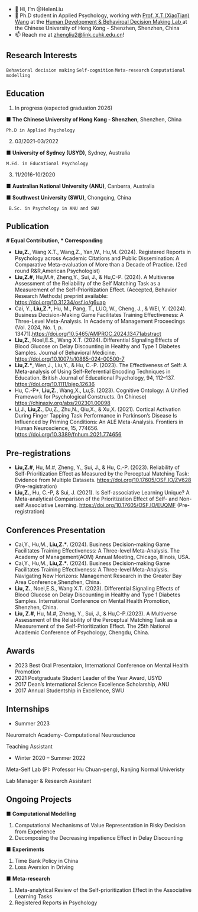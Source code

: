 - 👋 Hi, I’m @HelenLiu
- 🧐 Ph.D student in Applied Psychology, working with [Prof. X.T.(XiaoTian) Wang](https://myweb.cuhk.edu.cn/xtwang) at the [Human Development & Behaviroal Decision Making Lab ](https://hd-bdm-lab.netlify.app) at the Chinese University of Hong Kong - Shenzhen, Shenzhen, China
- 📫 Reach me at zhengliu2@link.cuhk.edu.cn!

Research Interests 
--
 `Behavioral decision making` `Self-cognition` `Meta-research` `Computational modelling` 

Education 
-- 
1. In progress (expected graduation 2026)

■	__The Chinese University of Hong Kong - Shenzhen__, Shenzhen, China

	Ph.D in Applied Psychology

2. 03/2021-03/2022

■	__University of Sydney (USYD)__, Sydney, Australia  

	M.Ed. in Educational Psychology

3. 11/2016-10/2020

■	__Australian National University (ANU)__, Canberra, Australia 

■	__Southwest University (SWU)__, Chongqing, China   

	 B.Sc. in Psychology in ANU and SWU
	
Publication 
-- 
__# Equal Contribution, * Corresponding__
- __Liu,Z.__, Wang X.T., Wang,Z., Yan,W., Hu,M. (2024). Registered Reports in Psychology across Academic Citations and Public Dissemination: A Comparative Meta-evaluation of More than a Decade of Practice. (2ed round R&R,American Psychologist)
- __Liu,Z.#__, Hu,M.#, Zheng,Y., Sui, J., & Hu,C-P. (2024). A Multiverse Assessment of the Reliability of the Self Matching Task as a Measurement of the Self-Prioritization Effect. (Accepted, Behavior Research Methods) preprint available: https://doi.org/10.31234/osf.io/g6uap
- Cai, Y., __Liu,Z.*__, Hu, M., Pang, T., LUO, W., Cheng, J., & WEI, Y. (2024). Business Decision-Making Game Facilitates Training Effectiveness: A Three-Level Meta-Analysis. In Academy of Management Proceedings (Vol. 2024, No. 1, p. 13471).https://doi.org/10.5465/AMPROC.2024.13471abstract
-  __Liu,Z.__, Noel,E.S., Wang X.T. (2024). Differential Signaling Effects of Blood Glucose on Delay Discounting in Healthy and Type 1 Diabetes Samples. Journal of Behavioral Medicine. https://doi.org/10.1007/s10865-024-00500-7
-  __Liu,Z.*__, Wen,J., Liu,Y., & Hu, C.-P. (2023). The Effectiveness of Self: A Meta-analysis of Using Self-Referential Encoding Techniques in Education. British Journal of Educational Psychology, 94, 112–137. https://doi.org/10.1111/bjep.12636
- Hu, C.-P*, __Liu,Z.__, Wang,X., Lu,S. (2023). Cognitive Ontology: A Unified Framework for Psychological Constructs. (In Chinese) https://chinaxiv.org/abs/202301.00098
-  Li,J., __Liu,Z.__, Du,Z., Zhu,N., Qiu,X., & Xu,X. (2021). Cortical Activation During Finger Tapping Task Performance in Parkinson’s Disease Is Influenced by Priming Conditions: An ALE Meta-Analysis. Frontiers in Human Neuroscience, 15, 774656. https://doi.org/10.3389/fnhum.2021.774656


Pre-registrations
-- 
- __Liu,Z.#__, Hu, M.#, Zheng, Y., Sui, J., & Hu, C.-P. (2023). Reliability of Self-Prioritization Effect as Measured by the Perceptual Matching Task: Evidence from Multiple Datasets. https://doi.org/10.17605/OSF.IO/ZV628 (Pre-registration)
- __Liu,Z.__, Hu, C.-P, & Sui, J. (2021). Is Self-associative Learning Unique? A Meta-analytical Comparison of the Prioritization Effect of Self- and Non-self Associative Learning. https://doi.org/10.17605/OSF.IO/EUQMF (Pre-registration)

Conferences Presentation
-- 
- Cai,Y., Hu,M., __Liu,Z.*__. (2024). Business Decision-making Game Facilitates Training Effectiveness: A Three-level Meta-Analysis. The Academy of Management(AOM) Annual Meeting, Chicago, Illinois, USA.
- Cai,Y., Hu,M., __Liu,Z.*__. (2024). Business Decision-making Game Facilitates Training Effectiveness: A Three-level Meta-Analysis. Navigating New Horizons: Management Research in the Greater Bay Area Conference,Shenzhen, China.
-  __Liu, Z.__, Noel,E.S., Wang X.T. (2023). Differential Signaling Effects of Blood Glucose on Delay Discounting in Healthy and Type 1 Diabetes Samples. International Conference on Mental Health Promotion, Shenzhen, China.
-  __Liu, Z.#__, Hu, M.#, Zheng, Y., Sui, J., & Hu,C-P.(2023). A Multiverse Assessment of the Reliability of the Perceptual Matching Task as a Measurement of the Self-Prioritization Effect. The 25th National Academic Conference of Psychology, Chengdu, China.



Awards 
--
- 2023 Best Oral Presentaion, International Conference on Mental Health Promotion
- 2021 Postgraduate Student Leader of the Year Award, USYD
- 2017 Dean’s International Science Excellence Scholarship, ANU
- 2017 Annual Studentship in Excellence, SWU

Internships
-- 
- Summer 2023 

Neuromatch Academy- Computational Neuroscience

Teaching Assistant

- Winter 2020 – Summer 2022 

Meta-Self Lab (PI: Professor Hu Chuan-peng), Nanjing Normal Univeristy 

Lab Manager & Research Assistant 

Ongoing Projects
--
■	__Computational Modelling__ 
1. Computational Mechanisms of Value Representation in Risky Decision from Experience 
2. Decomposing the Decreasing impatience Effect in Delay Discounting

■	__Experiments__ 
1. Time Bank Policy in China
2. Loss Aversion in Driving

■	__Meta-research__
1. Meta-analytical Review of the Self-prioritization Effect in the Associative Learning Tasks
2. Registered Reports in Psychology
 
<!---
HelenLiu0609/HelenLiu0609 is a ✨ special ✨ repository because its `README.md` (this file) appears on your GitHub profile.
You can click the Preview link to take a look at your changes.
--->
